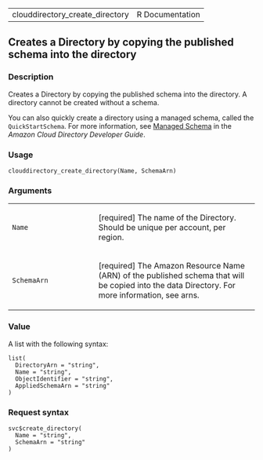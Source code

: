 <table style="width: 100%;">
<tbody>
<tr class="odd">
<td>clouddirectory_create_directory</td>
<td style="text-align: right;">R Documentation</td>
</tr>
</tbody>
</table>

## Creates a Directory by copying the published schema into the directory

### Description

Creates a Directory by copying the published schema into the directory.
A directory cannot be created without a schema.

You can also quickly create a directory using a managed schema, called
the `QuickStartSchema`. For more information, see [Managed
Schema](https://docs.aws.amazon.com/clouddirectory/latest/developerguide/schemas_managed.html)
in the *Amazon Cloud Directory Developer Guide*.

### Usage

    clouddirectory_create_directory(Name, SchemaArn)

### Arguments

<table>
<colgroup>
<col style="width: 35%" />
<col style="width: 65%" />
</colgroup>
<tbody>
<tr class="odd">
<td><code id="clouddirectory_create_directory_:_Name">Name</code></td>
<td><p>[required] The name of the Directory. Should be unique per
account, per region.</p></td>
</tr>
<tr class="even">
<td><code
id="clouddirectory_create_directory_:_SchemaArn">SchemaArn</code></td>
<td><p>[required] The Amazon Resource Name (ARN) of the published schema
that will be copied into the data Directory. For more information, see
arns.</p></td>
</tr>
</tbody>
</table>

### Value

A list with the following syntax:

    list(
      DirectoryArn = "string",
      Name = "string",
      ObjectIdentifier = "string",
      AppliedSchemaArn = "string"
    )

### Request syntax

    svc$create_directory(
      Name = "string",
      SchemaArn = "string"
    )
